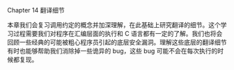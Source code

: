 Chapter 14 翻译细节

本章我们会复习调用约定的概念并加深理解，在此基础上研究翻译的细节。这个学习过程需要我们对程序在汇编层面的执行和 C 语言都有一定的了解。我们也将会回顾一些经典的可能被粗心程序员引起的底层安全漏洞。理解这些底层的翻译细节有时也能够帮助我们消除掉一些诡异的 bug，这些 bug 可能不会在每次执行的时候都复现。

